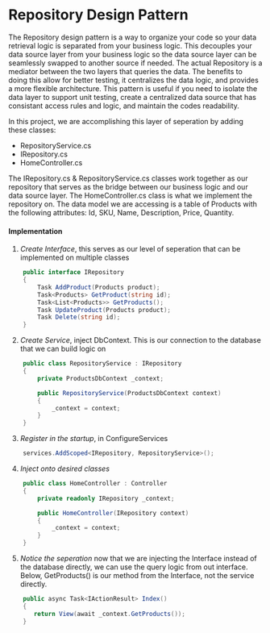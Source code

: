 # Repository Design Pattern
The Repository design pattern is a way to organize your code so your data retrieval logic is separated from your business logic.  This decouples your data source layer from your business logic so the data source layer can be seamlessly swapped to another source if needed.  The actual Repository is a mediator between the two layers that queries the data.  The benefits to doing this allow for better testing, it centralizes the data logic, and provides a more flexible architecture.  This pattern is useful if you need to isolate the data layer to support unit testing, create a centralized data source that has consistant access rules and logic, and maintain the codes readability.

In this project, we are accomplishing this layer of seperation by adding these classes:
- RepositoryService.cs
- IRepository.cs
- HomeController.cs

The IRepository.cs & RepositoryService.cs classes work together as our repository that serves as the bridge between our business logic and our data source layer.  The HomeController.cs class is what we implement the repository on.  The data model we are accessing is a table of Products with the following attributes: Id, SKU, Name, Description, Price, Quantity.

#### Implementation


1. *Create Interface*, this serves as our level of seperation that can be implemented on multiple classes
```c#
    public interface IRepository
    {
        Task AddProduct(Products product);
        Task<Products> GetProduct(string id);
        Task<List<Products>> GetProducts();
        Task UpdateProduct(Products product);
        Task Delete(string id);
    }
````

2. *Create Service*, inject DbContext.  This is our connection to the database that we can build logic on
```c#
    public class RepositoryService : IRepository
    {
        private ProductsDbContext _context;

        public RepositoryService(ProductsDbContext context)
        {
            _context = context;
        }
    }
```


3. *Register in the startup*, in ConfigureServices
```c#
    services.AddScoped<IRepository, RepositoryService>();
```

4. *Inject onto desired classes*
```c#
    public class HomeController : Controller
    {
        private readonly IRepository _context;

        public HomeController(IRepository context)
        {
            _context = context;
        }
    }
```

5. *Notice the seperation* now that we are injecting the Interface instead of the database directly, we can use the query logic from out interface. Below, GetProducts() is our method from the Interface, not the service directly.
```c#
    public async Task<IActionResult> Index()
    {
       return View(await _context.GetProducts());
    }
```







